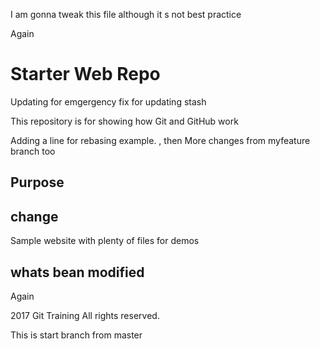 
I am gonna tweak this file although it s not best practice

Again
# Starter Web Repo

Updating for emgergency fix for updating stash

This repository is for showing how Git and GitHub work

Adding a line for rebasing example.
, then More changes from myfeature branch too

## Purpose


## change
Sample website with plenty of files for demos

## whats bean modified


Again

2017 Git Training All rights reserved.


This is start branch from master


